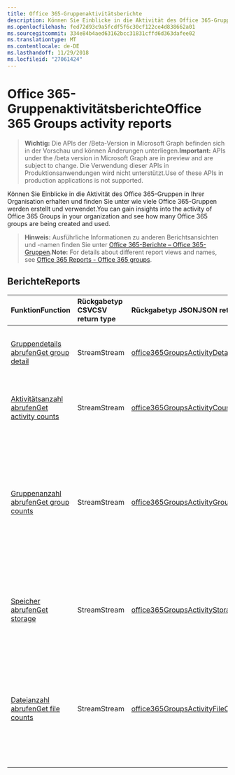 ```yaml
---
title: Office 365-Gruppenaktivitätsberichte
description: Können Sie Einblicke in die Aktivität des Office 365-Gruppen in Ihrer Organisation erhalten und finden Sie unter wie viele Office 365-Gruppen werden erstellt und verwendet.
ms.openlocfilehash: fed72d93c9a5fcdf5f6c30cf122ce4d838662a01
ms.sourcegitcommit: 334e84b4aed63162bcc31831cffd6d363dafee02
ms.translationtype: MT
ms.contentlocale: de-DE
ms.lasthandoff: 11/29/2018
ms.locfileid: "27061424"
---
```

# <a name="office-365-groups-activity-reports"></a><span data-ttu-id="25318-103">Office 365-Gruppenaktivitätsberichte</span><span class="sxs-lookup"><span data-stu-id="25318-103">Office 365 Groups activity reports</span></span>

> <span data-ttu-id="25318-104">**Wichtig:** Die APIs der /Beta-Version in Microsoft Graph befinden sich in der Vorschau und können Änderungen unterliegen.</span><span class="sxs-lookup"><span data-stu-id="25318-104">**Important:** APIs under the /beta version in Microsoft Graph are in preview and are subject to change.</span></span> <span data-ttu-id="25318-105">Die Verwendung dieser APIs in Produktionsanwendungen wird nicht unterstützt.</span><span class="sxs-lookup"><span data-stu-id="25318-105">Use of these APIs in production applications is not supported.</span></span>

<span data-ttu-id="25318-106">Können Sie Einblicke in die Aktivität des Office 365-Gruppen in Ihrer Organisation erhalten und finden Sie unter wie viele Office 365-Gruppen werden erstellt und verwendet.</span><span class="sxs-lookup"><span data-stu-id="25318-106">You can gain insights into the activity of Office 365 Groups in your organization and see how many Office 365 groups are being created and used.</span></span>

> <span data-ttu-id="25318-107">**Hinweis:** Ausführliche Informationen zu anderen Berichtsansichten und -namen finden Sie unter [Office 365-Berichte – Office 365-Gruppen](https://support.office.com/client/Office-365-groups-a27f1a99-3557-4f85-9560-a28e3d822a40).</span><span class="sxs-lookup"><span data-stu-id="25318-107">**Note:** For details about different report views and names, see [Office 365 Reports - Office 365 groups](https://support.office.com/client/Office-365-groups-a27f1a99-3557-4f85-9560-a28e3d822a40).</span></span>

## <a name="reports"></a><span data-ttu-id="25318-108">Berichte</span><span class="sxs-lookup"><span data-stu-id="25318-108">Reports</span></span>

| <span data-ttu-id="25318-109">Funktion</span><span class="sxs-lookup"><span data-stu-id="25318-109">Function</span></span>                                 | <span data-ttu-id="25318-110">Rückgabetyp CSV</span><span class="sxs-lookup"><span data-stu-id="25318-110">CSV return type</span></span> | <span data-ttu-id="25318-111">Rückgabetyp JSON</span><span class="sxs-lookup"><span data-stu-id="25318-111">JSON return type</span></span>                         | <span data-ttu-id="25318-112">Beschreibung</span><span class="sxs-lookup"><span data-stu-id="25318-112">Description</span></span>                              |
| :--------------------------------------- | :-------------- | :--------------------------------------- | ---------------------------------------- |
| [<span data-ttu-id="25318-113">Gruppendetails abrufen</span><span class="sxs-lookup"><span data-stu-id="25318-113">Get group detail</span></span>](../api/reportroot-getoffice365groupsactivitydetail.md) | <span data-ttu-id="25318-114">Stream</span><span class="sxs-lookup"><span data-stu-id="25318-114">Stream</span></span>          | [<span data-ttu-id="25318-115">office365GroupsActivityDetail</span><span class="sxs-lookup"><span data-stu-id="25318-115">office365GroupsActivityDetail</span></span>](../resources/office365groupsactivitydetail.md) | <span data-ttu-id="25318-116">Rufen Sie Details zur Office 365-Gruppenaktivität nach Gruppe ab.</span><span class="sxs-lookup"><span data-stu-id="25318-116">Get details about Office 365 Groups activity by group.</span></span> |
| [<span data-ttu-id="25318-117">Aktivitätsanzahl abrufen</span><span class="sxs-lookup"><span data-stu-id="25318-117">Get activity counts</span></span>](../api/reportroot-getoffice365groupsactivitycounts.md) | <span data-ttu-id="25318-118">Stream</span><span class="sxs-lookup"><span data-stu-id="25318-118">Stream</span></span>          | [<span data-ttu-id="25318-119">office365GroupsActivityCounts</span><span class="sxs-lookup"><span data-stu-id="25318-119">office365GroupsActivityCounts</span></span>](../resources/office365groupsactivitycounts.md) | <span data-ttu-id="25318-120">Rufen Sie die Anzahl der Gruppenaktivitäten für Gruppenarbeitslasten ab.</span><span class="sxs-lookup"><span data-stu-id="25318-120">Get the number of group activities across group workloads.</span></span> |
| [<span data-ttu-id="25318-121">Gruppenanzahl abrufen</span><span class="sxs-lookup"><span data-stu-id="25318-121">Get group counts</span></span>](../api/reportroot-getoffice365groupsactivitygroupcounts.md) | <span data-ttu-id="25318-122">Stream</span><span class="sxs-lookup"><span data-stu-id="25318-122">Stream</span></span>          | [<span data-ttu-id="25318-123">office365GroupsActivityGroupCounts</span><span class="sxs-lookup"><span data-stu-id="25318-123">office365GroupsActivityGroupCounts</span></span>](../resources/office365groupsactivitygroupcounts.md) | <span data-ttu-id="25318-124">Erhalten Sie die Gesamtzahl der Gruppen pro Tag und erfahren Sie, wie viele dieser Gruppen durch E-Mail-Unterhaltungen, Yammer-Beiträge und SharePoint-Dateiaktivitäten aktiv waren.</span><span class="sxs-lookup"><span data-stu-id="25318-124">Get the daily total number of groups and how many of them were active based on email conversations, Yammer posts, and SharePoint file activities.</span></span> |
| [<span data-ttu-id="25318-125">Speicher abrufen</span><span class="sxs-lookup"><span data-stu-id="25318-125">Get storage</span></span>](../api/reportroot-getoffice365groupsactivitystorage.md) | <span data-ttu-id="25318-126">Stream</span><span class="sxs-lookup"><span data-stu-id="25318-126">Stream</span></span>          | [<span data-ttu-id="25318-127">office365GroupsActivityStorage</span><span class="sxs-lookup"><span data-stu-id="25318-127">office365GroupsActivityStorage</span></span>](../resources/office365groupsactivitystorage.md) | <span data-ttu-id="25318-128">Rufen Sie den insgesamt für alle Gruppenpostfächer und Gruppenwebsites genutzten Speicherplatz ab.</span><span class="sxs-lookup"><span data-stu-id="25318-128">Get the total storage used across all group mailboxes and group sites.</span></span> |
| [<span data-ttu-id="25318-129">Dateianzahl abrufen</span><span class="sxs-lookup"><span data-stu-id="25318-129">Get file counts</span></span>](../api/reportroot-getoffice365groupsactivityfilecounts.md) | <span data-ttu-id="25318-130">Stream</span><span class="sxs-lookup"><span data-stu-id="25318-130">Stream</span></span>          | [<span data-ttu-id="25318-131">office365GroupsActivityFileCounts</span><span class="sxs-lookup"><span data-stu-id="25318-131">office365GroupsActivityFileCounts</span></span>](../resources/office365groupsactivityfilecounts.md) | <span data-ttu-id="25318-132">Rufen Sie die Gesamtzahl der Dateien ab und erfahren Sie, wie viele der Dateien in allen Office 365-Gruppen zugeordneten Gruppenwebsites aktiv waren.</span><span class="sxs-lookup"><span data-stu-id="25318-132">Get the total number of files and how many of them were active across all group sites associated with an Office 365 Group.</span></span> |
